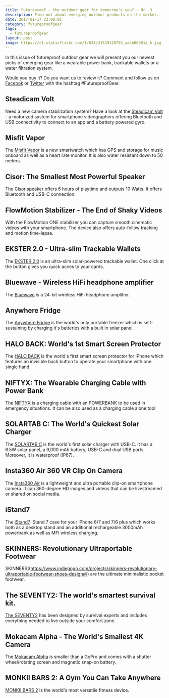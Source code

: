 ```yaml
---
title: Futureproof - the outdoor gear for tomorrow's you? - Nr. 3
description: Find out about emerging outdoor products on the market.
date: 2017-01-17 23:00:01
category: futureproofgear
tags:
  - futureproofgear
layout: post
image: https://c1.staticflickr.com/1/634/31539128793_aa4e86301a_k.jpg
---
```

In this issue of futureproof outdoor gear we will present you our newest picks of emerging gear like a wearable power bank, trackable wallets or a water filtration system.

Would you buy it? Do you want us to review it? Comment and follow us on [Facebok](https://www.facebook.com/HikeVentures/) or [Twitter](https://twitter.com/HikeVentures) with the hashtag #FutureproofGear.

<amp-img src="https://c1.staticflickr.com/1/634/31539128793_aa4e86301a_k.jpg" width="2048" height="1152" alt="Futureproof - the outdoor gear for tomorrow's you?"></amp-img>

<!--more-->

## Steadicam Volt
Need a new camera stabilization system? Have a look at the [Steadicam Volt](https://www.kickstarter.com/projects/tiffencompany/steadicam-volt-smartphone-stabilizer-shake-free-vi/description) - a motorized system for smartphone videographers offering Bluetooth and USB connectivity to connect to an app and a battery powered gyro.

## Misfit Vapor
The [Misfit Vapor](https://misfit.com/vapor) is a new smartwatch which has GPS and storage for music onboard as well as a heart rate monitor. It is also water resistant down to 50 meters.

## Cisor: The Smallest Most Powerful Speaker
The <a href="https://www.indiegogo.com/projects/cisor-the-smallest-most-powerful-speaker-bluetooth#/" rel="nofollow">Cisor speaker</a> offers 6 hours of playtime and outputs 10 Watts. It offers Bluetooth and USB-C connection.

## FlowMotion Stabilizer - The End of Shaky Videos
With the FlowMotion ONE stabilizer you can capture smooth cinematic videos with your smartphone. The device also offers auto-follow tracking and motion time-lapse.

## EKSTER 2.0 - Ultra-slim Trackable Wallets
The [EKSTER 2.0](https://www.indiegogo.com/projects/ekster-2-0-ultra-slim-trackable-wallets-wallet-technology#/) is an ultra-slim solar-powered trackable wallet. One click at the button gives you quick acces to your cards.

## Bluewave - Wireless HiFi headphone amplifier
The [Bluewave](https://www.indiegogo.com/projects/bluewave-wireless-hifi-headphone-amplifier-bluetooth-headphones#/) is a 24-bit wireless HiFi headphone amplifier.

## Anywhere Fridge
The [Anywhere Fridge](https://www.indiegogo.com/projects/anywhere-fridge-solar#/) is the world's only portable freezer which is self-sustaining by charging it's batteries with a built in solar panel.

## HALO BACK: World's 1st Smart Screen Protector
The [HALO BACK](https://www.indiegogo.com/projects/halo-back-world-s-1st-smart-screen-protector-iphone-gadgets--2#/) is the world's first smart screen protector for iPhone which features an invisible back button to operate your smartphone with one single hand.

## NIFTYX: The Wearable Charging Cable with Power Bank
The [NIFTYX](https://www.indiegogo.com/projects/world-s-1st-leather-bracelet-cable-with-powerbank-android-charger#/) is a charging cable with an POWERBANK to be used in emergency situations.
It can be also used as a charging cable alone too!

## SOLARTAB C: The World's Quickest Solar Charger
The [SOLARTAB C](https://www.indiegogo.com/projects/solartab-c-the-world-s-quickest-solar-charger-powerbank#/) is the world's first solar charger with USB-C. It has a 6.5W solar panel, a 9,000 mAh battery, USB-C and dual USB ports. Moreover, it is waterproof (IP67).

## Insta360 Air 360 VR Clip On Camera
The [Insta360 Air](https://www.indiegogo.com/projects/insta360-air-360-vr-clip-on-camera-for-smartphone#/) is a lightweight and ultra portable clip-on smartphone camera. It can 360-degree HD images and videos that can be livestreamed or shared on social media.

## iStand7
The [iStand7](https://www.indiegogo.com/projects/istand7-slim-all-in-one-case-for-iphone-7-6-plus--2#/) iStand 7 case for your iPhone 6/7 and 7/6 plus which works both as a desktop stand and an additional rechargeable 3000mAh powerbank as well as  MFi wireless charging.

## SKINNERS: Revolutionary Ultraportable Footwear
SKINNERS](https://www.indiegogo.com/projects/skinners-revolutionary-ultraportable-footwear-shoes-design#/) are the ultimate minimalistic pocket footwear.

## The SEVENTY2: The world's smartest survival kit.
[The SEVENTY2](https://www.indiegogo.com/projects/cinch-ultimate-pop-up-tent-with-solar-power-led-camping--2#/) has been designed by survival experts and includes everything needed to live outside your comfort zone.

## Mokacam Alpha - The World's Smallest 4K Camera
The [Mokacam Alpha](https://www.indiegogo.com/projects/mokacam-alpha-the-world-s-smallest-4k-camera-action-sports#/) is smaller than a GoPro and comes with a shutter wheel/rotating screen and magnetic snap-on battery.

## MONKII BARS 2: A Gym You Can Take Anywhere
[MONKII BARS 2](https://www.indiegogo.com/projects/monkii-bars-2-a-gym-you-can-take-anywhere-fitness-exercise#/) is the world's most versatile fitness device.
